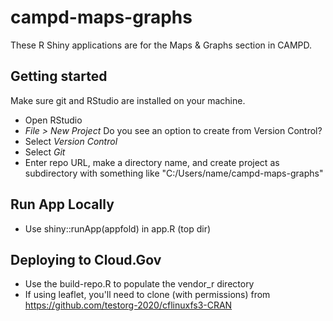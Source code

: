 # campd-maps-graphs
These R Shiny applications are for the Maps & Graphs section in CAMPD.

## Getting started
Make sure git and RStudio are installed on your machine. 
- Open RStudio 
- *File > New Project* Do you see an option to create from Version Control?
- Select *Version Control*
- Select *Git*
- Enter repo URL, make a directory name, and create project as subdirectory with something like "C:/Users/name/campd-maps-graphs"

## Run App Locally
- Use shiny::runApp(appfold) in app.R (top dir)

## Deploying to Cloud.Gov
- Use the build-repo.R to populate the vendor_r directory
- If using leaflet, you'll need to clone (with permissions) from https://github.com/testorg-2020/cflinuxfs3-CRAN
